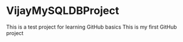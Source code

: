# VijayMySQLDBProject
This is a test project for learning GitHub basics
This is my first GitHub project
